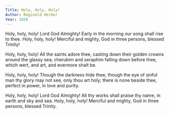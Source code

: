 ```yaml
---
Title: Holy, Holy, Holy!
Author: Reginald Herber
Year: 1826
---
```

Holy, holy, holy! Lord God Almighty! 
Early in the morning our song shall rise to thee. 
Holy, holy, holy! Merciful and mighty, 
God in three persons, blessed Trinity! 

Holy, holy, holy! All the saints adore thee, 
casting down their golden crowns around the glassy sea; 
cherubim and seraphim falling down before thee, 
which wert, and art, and evermore shalt be. 

Holy, holy, holy! Though the darkness hide thee, 
though the eye of sinful man thy glory may not see, 
only thou art holy; there is none beside thee, 
perfect in power, in love and purity. 

Holy, holy, holy! Lord God Almighty! 
All thy works shall praise thy name, in earth and sky and sea. 
Holy, holy, holy! Merciful and mighty, 
God in three persons, blessed Trinity. 
